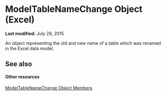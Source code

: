 
# ModelTableNameChange Object (Excel)

 **Last modified:** July 28, 2015

An object representing the old and new name of a table which was renamed in the Excel data model. 

## See also


#### Other resources


 [ModelTableNameChange Object Members](7739e58b-9e02-cd98-eef5-d30555abd1e5.md)
